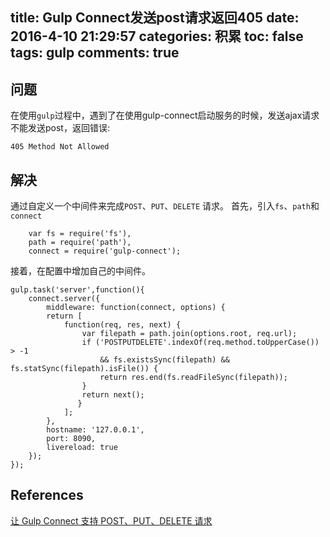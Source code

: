 title: Gulp Connect发送post请求返回405
date: 2016-4-10 21:29:57
categories: 积累
toc: false
tags: gulp
comments: true
---
## 问题

在使用`gulp`过程中，遇到了在使用gulp-connect启动服务的时候，发送ajax请求不能发送post，返回错误:
<!-- more -->
```
405 Method Not Allowed
```
## 解决

通过自定义一个中间件来完成`POST`、`PUT`、`DELETE` 请求。
首先，引入`fs`、`path`和`connect`

```
    var fs = require('fs'),
    path = require('path'),
    connect = require('gulp-connect');
```

接着，在配置中增加自己的中间件。

```
gulp.task('server',function(){
    connect.server({
        middleware: function(connect, options) {
        return [
            function(req, res, next) {
                var filepath = path.join(options.root, req.url);
                if ('POSTPUTDELETE'.indexOf(req.method.toUpperCase()) > -1
                    && fs.existsSync(filepath) && fs.statSync(filepath).isFile()) {
                    return res.end(fs.readFileSync(filepath));
                }
                return next();
               }
            ];
        },
        hostname: '127.0.0.1',
        port: 8090,
        livereload: true
    });
});
```

## References
[让 Gulp Connect 支持 POST、PUT、DELETE 请求](http://cweili.gitcafe.io/gulp-connect-post-put-delete/)
